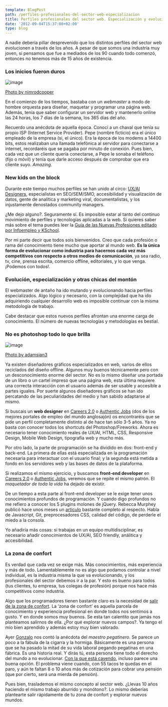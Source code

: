 ```yaml
---
template: BlogPost
path: /perfiles-profesionales-del-sector-web-especializacion
title: Perfiles profesionales del sector web. Especialización y evolución para adaptarse a los nuevos tiempos
date: '2012-09-04T15:37:00+02:00'
type: blog
---
```


A nadie debería pillar desprevenido que los distintos perfiles del sector web evolucionen a través de los años. A pesar de que somos una industria muy joven, si pensamos que fue a mediados de los 90 cuando todo comenzó, entonces no tenemos más de 15 años de existencia.

### Los inicios fueron duros

![image](https://farm4.staticflickr.com/3337/4613600791_6877d0692e.jpg)

[Photo by nimrodcooper](https://www.flickr.com/photos/nimrodcooper/)

En el comienzo de los tiempos, bastaba con un *webmaster* a modo de
hombre orquesta para diseñar, maquetar y programar una página web.
Además, tenía que saber configurar un servidor web y mantenerlo online
las 24 horas, los 7 días de la semana, los 365 días del año.

Recuerdo una anécdota de aquella época. Conocí a un chaval que tenía su
propio ISP (Internet Service Provider). Pepe (nombre ficticio) era el
único empleado de la empresa (si, el único). Era la época de los modems
a 14400 bits, estos realizaban una llamada telefónica al servidor para
conectarse a internet, recordaréis que se pagaba por minuto de conexión.
Pues bien, cada vez que un cliente quería conectarse, a Pepe le sonaba
el teléfono (fijo o móvil) y tenía que darle acceso después de comprobar
que era cliente suyo. *Amazing*.

### New kids on the block

Durante este tiempo muchos perfiles se han unido al circo: [UX/AI
Designers](https://jonparro.com/que-disciplinas-debe-conocer-un-disenador-ux/),
especialistas en SEO/SEM/SMO, accesibilidad y visualización de datos,
gente de analítica y marketing viral, documentalistas, y los
injustamente denostados community managers.

¿Me dejo alguno?. Seguramente sí. Es imposible estar al tanto del
continuo movimiento de perfiles y tecnologías aplicadas a la web. Si
quieres saber más sobre el tema puedes leer la [Guía de las Nuevas
Profesiones editado por Infoempleo y
KSchool](https://blog.infoempleo.com/blog/2012/02/28/ya-te-puedes-descargar-la-guia-de-las-nuevas-profesiones-de-manera-gratuita/).

Por mi parte decir que todos sois bienvenidos. Creo que cada profesión o
rama del conocimiento tiene mucho que aportar al mundo web. **Es la
única forma de evolucionar como industria para hacernos cada vez más
competitivos con respecto a otros medios de comunicación**, ya sea
radio, tv, cine, prensa escrita, comercio offline, editoriales, y lo que
venga. ¡Podemos con todos!.

### Evolución, especialización y otras chicas del montón

El webmaster de antaño ha ido mutando y evolucionando hacia perfiles
especializados. Algo lógico y necesario, con la complejidad que ha ido
adquiriendo cualquier desarrollo web es imposible continuar con la misma
metodología de trabajo.

Cabe destacar que estos nuevos perfiles afrontan una enorme carga de
conocimiento. El número de nuevas tecnologías y metodologías es bestial.

### No es photoshop todo lo que brilla

![image](https://farm4.staticflickr.com/3368/3225281716_729bec162c.jpg)

[Photo by adamsian3](https://www.flickr.com/photos/29291552@N06/)

Ya existen diseñadores gráficos especializados en web, varios de ellos
reciclados del diseño offline. Algunos muy buenos técnicamente pero con
un desconocimiento enorme del sector. No es lo mismo diseñar una portada
de un libro o un cartel impreso que una página web, esta última requiere
una correcta interacción con el usuario además de ser usable y accesible
a partes iguales. Por suerte algunos diseñadores gráficos se han ido
percatando de las peculiaridades del medio y han sabido adaptarse al
mismo.

Si buscais un **web designer** en [Careers
2.0](https://careers.stackoverflow.com/jobs?searchTerm=web+designer) o
[Authentic Jobs](https://www.authenticjobs.com/#search=web%20designer)
(dos de los mejores portales de empleo del mundo anglosajón) os
encontraréis que se pide un perfil completamente distinto al de hace tan
sólo 3-5 años. Ya no basta con conocer todos los shortcuts del
Photoshop/Fireworks. Ahora es necesario tener conocimiento reales de
UX/AI, HTML, CSS, Responsive Design, Mobile Web Design, tipografía web y
mucho más.

Por otro lado, la parte de programación se ha dividido en dos: front-end
y back-end. La primera de ellas está especializada en la programación
necesaria para interactuar con el usuario final; y la segunda está
metida a fondo en los servidores web y las bases de datos de la
plataforma.

Si realizamos el mismo ejercicio, y buscamos **front-end developer** en
[Careers
2.0](https://careers.stackoverflow.com/jobs?searchTerm=front+end) o
[Authentic Jobs](https://www.authenticjobs.com/#search=front%20end),
veremos que se repite el mismo patrón. El *maquetador de toda la vida*
ha dejado de existir.

De un tiempo a esta parte al front-end developer se le exige tener unos
conocimientos profundos de programación. Y cuando digo profundos no me
refiero a conocer los 5 plugins molones de jQuery. Rebecca Murphey
publicó hace unos meses un
[artículo](https://rmurphey.com/blog/2012/04/12/a-baseline-for-front-end-developers/)
bastante completo al respecto. Habla de Javascript, Git, preprocesadores
CSS, calidad del código, de perderle el miedo a la consola.

Yo añadiría más cosas: si trabajas en un equipo multidisciplinar, es
necesario añadir conocimientos de UX/AI, SEO friendly, análitica y
accesibilidad.

### La zona de confort

Es verdad que cada vez se exige más. Más conocimientos, más experiencia
y más de todo. Lamentablemente no es algo que podamos controlar a nivel
individual, es la industria misma la que va evolucionando, y los
profesionales del sector debemos ir a la par. Y esto es bueno para todos
(tus clientes, tu empresa, tus colegas de profesión) porque nos hace más
competitivos como industria.

Algo que los programadores tienen bastante claro es la necesidad de
[salir de la zona de
confort](https://www.linkedin.com/answers/professional-development/professional-organizations/PRO_ORG/1041626-123915058).
La ‘zona de confort’ es aquella parcela de conocimiento y experiencia
profesional en donde todos nos sentimos a gusto. Y en donde somos muy
buenos. Se esta tan calentito que jamás nos planteamos salirnos de ella.
¿Por qué explorar nuevos campos?. Ya tengo el mío bien aprendido y
además estoy muy bien valorado.

Ayer [Gonzalo](https://twitter.com/gonzalo123) nos contó la anécdota del
*maestro pegatinero*. Se parece un poco a la fábula de la cigarra y la
hormiga. Básicamente es una persona que se ha pasado la mitad de su vida
laboral pegando pegatinas en una fábrica. Es una historia real. Y dirás
tú, esta persona tiene todo el derecho del mundo a no evolucionar. [Con
la que está cayendo](https://twitter.com/Primaderiesgo), incluso parece
una buena opción. El problema viene cuando, con 55 tacos te quedas en el
paro, y aún te faltan 8 o 10 años más de cotización para cobrar una
pensión (que por cierto, será una mierda de pensión).

Pues bien, traslademos el mismo concepto al sector web. ¿Llevas 10 años
haciendo el mismo trabajo aburrido y monótono?. Lo mismo deberías
plantearte salir rápidamente de tu zona de confort y explorar nuevos
mundos.
